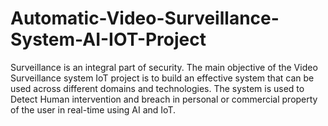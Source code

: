 # Automatic-Video-Surveillance-System-AI-IOT-Project
Surveillance is an integral part of security. The main objective of the Video Surveillance system IoT project is to build an effective system that can be used across different domains and technologies. The system is used to Detect Human intervention and breach in personal or commercial property of the user in real-time using AI and IoT.
